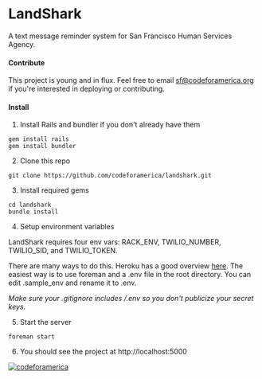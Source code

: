 # LandShark
A text message reminder system for San Francisco Human Services Agency.

#### Contribute
This project is young and in flux. Feel free to email sf@codeforamerica.org if you're interested in deploying or contributing.

#### Install
1) Install Rails and bundler if you don't already have them
```
gem install rails
gem install bundler
```

2) Clone this repo
```
git clone https://github.com/codeforamerica/landshark.git
```

3) Install required gems
```
cd landshark
bundle install
```

4) Setup environment variables

LandShark requires four env vars: RACK_ENV, TWILIO_NUMBER, TWILIO_SID, and TWILIO_TOKEN.

There are many ways to do this. Heroku has a good overview <a href="https://devcenter.heroku.com/articles/config-vars">here</a>. The easiest way is to use foreman and a .env file in the root directory. You can edit .sample_env and rename it to .env.

*Make sure your .gitignore includes /.env so you don't publicize your secret keys.*

5) Start the server
```
foreman start
```

6) You should see the project at http://localhost:5000

<a href="#"><img src="https://a248.e.akamai.net/camo.github.com/e8ce7fcd025087eebe85499c7bf4b5ac57f12b1e/687474703a2f2f73746174732e636f6465666f72616d65726963612e6f72672f636f6465666f72616d65726963612f6366615f74656d706c6174652e706e67" alt="codeforamerica"/></a>